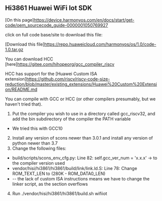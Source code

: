 Hi3861 Huawei WiFi Iot SDK
---------------------------

[On this page]https://device.harmonyos.com/en/docs/start/get-code/oem_sourcecode_guide-0000001050769927 

click on full code base/site to download this file:

[Download this file]https://repo.huaweicloud.com/harmonyos/os/1.0/code-1.0.tar.gz

You can download HCC [here]https://gitee.com/hihopeorg/gcc_compiler_riscv

HCC has support for the [Huawei Custom ISA extension]https://github.com/riscv/riscv-code-size-reduction/blob/master/existing_extensions/Huawei%20Custom%20Extension/README.md

You can compile with GCC or HCC (or other compilers presumably, but we haven't tried that).

1.	Put the compiler you wish to use in a directory called gcc_riscv32, and add the bin subdirectory of the compiler the PATH variable
-	We tried this with GCC10

2.	Install any version of scons newer than 3.0.1 and install any version of python newer than 3.7 
3.	Change the following files:
-	build/scripts/scons_env_cfg.py: Line 82: self.gcc_ver_num = 'x.x.x' -> to the compiler version used
-	vendor/hisi/hi3861/hi3861/build/link/link.ld.S: Line 78: Change ROM_TEXT_LEN to (280K - ROM_DATA0_LEN)
-	-- the lack of custom ISA instructions means we have to change the linker script, as the section overflows

4.	Run ./vendor/hisi/hi3861/hi3861/build.sh wifiiot
